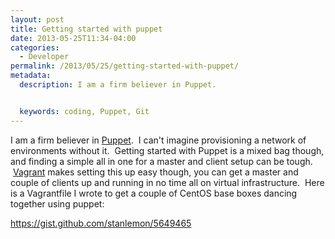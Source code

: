 ```yaml
---
layout: post
title: Getting started with puppet
date: 2013-05-25T11:34-04:00
categories:
  - Developer
permalink: /2013/05/25/getting-started-with-puppet/
metadata:
  description: I am a firm believer in Puppet.


  keywords: coding, Puppet, Git
---
```

I am a firm believer in [Puppet](http://puppetlabs.com).  I can't imagine provisioning a network of environments without it.  Getting started with Puppet is a mixed bag though, and finding a simple all in one for a master and client setup can be tough.  [Vagrant](http://vagrantup.com) makes setting this up easy though, you can get a master and couple of clients up and running in no time all on virtual infrastructure.  Here is a Vagrantfile I wrote to get a couple of CentOS base boxes dancing together using puppet:

https://gist.github.com/stanlemon/5649465
